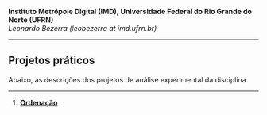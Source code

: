**Instituto Metrópole Digital (IMD), Universidade Federal do Rio Grande do Norte (UFRN)**  
*Leonardo Bezerra (leobezerra at imd.ufrn.br)*

---

## Projetos práticos

Abaixo, as descrições dos projetos de análise experimental da disciplina.

---

1. [**Ordenação**](ordenacao)

